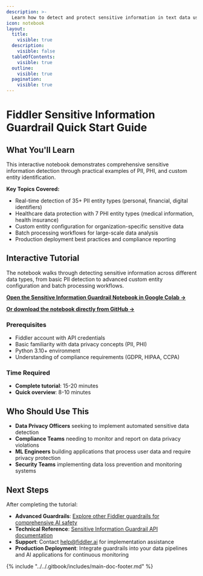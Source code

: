 ```yaml
---
description: >-
  Learn how to detect and protect sensitive information in text data using Fiddler's Sensitive Information Guardrail for comprehensive data privacy and compliance.
icon: notebook
layout:
  title:
    visible: true
  description:
    visible: false
  tableOfContents:
    visible: true
  outline:
    visible: true
  pagination:
    visible: true
---
```


# Fiddler Sensitive Information Guardrail Quick Start Guide

## What You'll Learn

This interactive notebook demonstrates comprehensive sensitive information detection through practical examples of PII, PHI, and custom entity identification.

**Key Topics Covered:**
* Real-time detection of 35+ PII entity types (personal, financial, digital identifiers)
* Healthcare data protection with 7 PHI entity types (medical information, health insurance)
* Custom entity configuration for organization-specific sensitive data
* Batch processing workflows for large-scale data analysis
* Production deployment best practices and compliance reporting

## Interactive Tutorial

The notebook walks through detecting sensitive information across different data types, from basic PII detection to advanced custom entity configuration and batch processing workflows.

[**Open the Sensitive Information Guardrail Notebook in Google Colab →**](https://colab.research.google.com/github/fiddler-labs/fiddler-examples/blob/main/quickstart/latest/Fiddler_Quickstart_Sensitive_Information_Guardrail.ipynb)

[**Or download the notebook directly from GitHub →**](https://github.com/fiddler-labs/fiddler-examples/blob/main/quickstart/latest/Fiddler_Quickstart_Sensitive_Information_Guardrail.ipynb)

### Prerequisites

* Fiddler account with API credentials
* Basic familiarity with data privacy concepts (PII, PHI)
* Python 3.10+ environment
* Understanding of compliance requirements (GDPR, HIPAA, CCPA)

### Time Required

* **Complete tutorial**: 15-20 minutes
* **Quick overview**: 8-10 minutes

## Who Should Use This

* **Data Privacy Officers** seeking to implement automated sensitive data detection
* **Compliance Teams** needing to monitor and report on data privacy violations
* **ML Engineers** building applications that process user data and require privacy protection
* **Security Teams** implementing data loss prevention and monitoring systems

## Next Steps

After completing the tutorial:

* **Advanced Guardrails**: [Explore other Fiddler guardrails for comprehensive AI safety](https://docs.fiddler.ai/docs/guardrails-overview)
* **Technical Reference**: [Sensitive Information Guardrail API documentation](https://docs.fiddler.ai/reference/sensitive-information-guardrail)
* **Support**: Contact [help@fiddler.ai](mailto:help@fiddler.ai) for implementation assistance
* **Production Deployment**: Integrate guardrails into your data pipelines and AI applications for continuous monitoring

{% include "../../.gitbook/includes/main-doc-footer.md" %}
